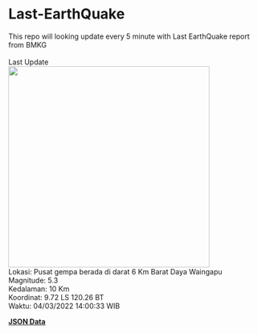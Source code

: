 # Last-EarthQuake
This repo will looking update every 5 minute with Last EarthQuake report from BMKG
<br>
<br>
Last Update
<br>
<img src="https://ews.bmkg.go.id/TEWS/data/20220304140033.mmi.jpg" width="400"/>
<br>
Lokasi: Pusat gempa berada di darat 6 Km Barat Daya Waingapu <br>
Magnitude: 5.3 <br>
Kedalaman: 10 Km <br>
Koordinat: 9.72 LS 120.26 BT <br>
Waktu: 04/03/2022 14:00:33 WIB <br>

<a href="./data/data.json">**JSON Data**</a>
